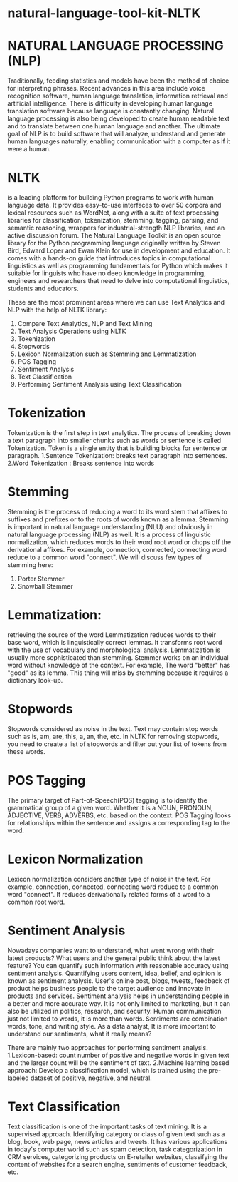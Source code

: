 # natural-language-tool-kit-NLTK

# NATURAL LANGUAGE PROCESSING (NLP)
Traditionally, feeding statistics and models have been the method of choice for interpreting phrases. 
Recent advances in this area include voice recognition software, human language translation, information retrieval and artificial intelligence. 
There is difficulty in developing human language translation software because language is constantly changing. 
Natural language processing is also being developed to create human readable text and to translate between one human language and another. 
The ultimate goal of NLP is to build software that will analyze, understand and generate human languages naturally, enabling communication with a computer as if it were a human.

# NLTK 
is a leading platform for building Python programs to work with human language data.
It provides easy-to-use interfaces to over 50 corpora and lexical resources such as WordNet,
along with a suite of text processing libraries for classification, tokenization, stemming,
tagging, parsing, and semantic reasoning, wrappers for industrial-strength NLP libraries, and an active discussion forum.
The Natural Language Toolkit is an open source library for the Python programming language originally written by 
Steven Bird, Edward Loper and Ewan Klein for use in development and education.
It comes with a hands-on guide that introduces topics in computational linguistics as well as programming fundamentals for Python
which makes it suitable for linguists who have no deep knowledge in programming, engineers and
researchers that need to delve into computational linguistics, students and educators.

These are the most prominent areas where we can use Text Analytics and NLP with the help of NLTK library:
1. Compare Text Analytics, NLP and Text Mining 
2. Text Analysis Operations using NLTK 
3. Tokenization 
4. Stopwords 
5. Lexicon Normalization such as Stemming and Lemmatization 
6. POS Tagging
7. Sentiment Analysis 
8. Text Classification 
9. Performing Sentiment Analysis using Text Classification

# Tokenization 
Tokenization is the first step in text analytics. 
The process of breaking down a text paragraph into smaller chunks such as words or sentence is called Tokenization. 
Token is a single entity that is building blocks for sentence or paragraph. 
1.Sentence Tokenization: breaks text paragraph into sentences.
2.Word Tokenization : Breaks sentence into words

# Stemming

Stemming is the process of reducing a word to its word stem that affixes to suffixes and
prefixes or to the roots of words known as a lemma. Stemming is important in natural language understanding (NLU) 
and obviously in natural language processing (NLP) as well.
It is a process of linguistic normalization, which reduces words to their word root word
or chops off the derivational affixes. For example, connection, connected, connecting word reduce to a common word "connect".
We will discuss few types of stemming here:
1. Porter Stemmer
2. Snowball Stemmer

# Lemmatization: 
retrieving the source of the word Lemmatization reduces words to their base word, which is linguistically correct lemmas. 
It transforms root word with the use of vocabulary and morphological analysis. 
Lemmatization is usually more sophisticated than stemming.
Stemmer works on an individual word without knowledge of the context.
For example, The word "better" has "good" as its lemma. 
This thing will miss by stemming because it requires a dictionary look-up.

# Stopwords
Stopwords considered as noise in the text. Text may contain stop words such as is, am, are, this, a, an, the, etc.
In NLTK for removing stopwords, you need to create a list of stopwords and filter out your list of tokens from these words.


# POS Tagging
The primary target of Part-of-Speech(POS) tagging is to identify the grammatical group of a given word. 
Whether it is a NOUN, PRONOUN, ADJECTIVE, VERB, ADVERBS, etc. based on the context. 
POS Tagging looks for relationships within the sentence and assigns a corresponding tag to the word.

# Lexicon Normalization 
Lexicon normalization considers another type of noise in the text. 
For example, connection, connected, connecting word reduce to a common word "connect".
It reduces derivationally related forms of a word to a common root word.

# Sentiment Analysis 
Nowadays companies want to understand, what went wrong with their latest products? What users and the general public think about the latest feature?
You can quantify such information with reasonable accuracy using sentiment analysis.
Quantifying users content, idea, belief, and opinion is known as sentiment analysis. 
User's online post, blogs, tweets, feedback of product helps business people to the target audience and innovate in products and services. 
Sentiment analysis helps in understanding people in a better and more accurate way. 
It is not only limited to marketing, but it can also be utilized in politics, research, and security. 
Human communication just not limited to words, it is more than words. 
Sentiments are combination words, tone, and writing style. As a data analyst,
It is more important to understand our sentiments, what it really means?

There are mainly two approaches for performing sentiment analysis. 
1.Lexicon-based: count number of positive and negative words in given text and the larger count will be the sentiment of text. 
2.Machine learning based approach: Develop a classification model, which is trained using the pre-labeled dataset of positive, negative, and neutral.


# Text Classification 
Text classification is one of the important tasks of text mining. 
It is a supervised approach. 
Identifying category or class of given text such as a blog, book, web page, news
articles and tweets. 
It has various applications in today's computer world such as spam detection, task categorization 
in CRM services, categorizing products on E-retailer websites, 
classifying the content of websites for a search engine, sentiments of customer feedback, etc.
